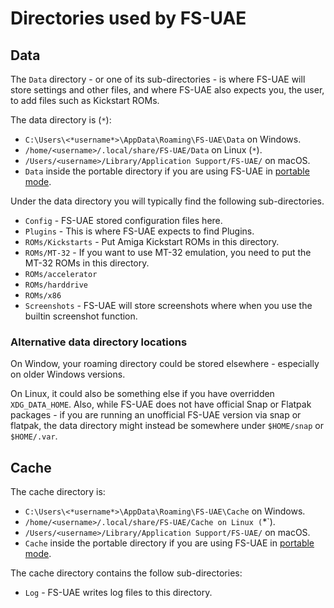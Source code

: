 # Directories used by FS-UAE


## Data

The `Data` directory - or one of its sub-directories - is where FS-UAE will store settings and other files, and where FS-UAE also expects you, the user, to add files such as Kickstart ROMs.

The data directory is (`*`):

- `C:\Users\<*username*>\AppData\Roaming\FS-UAE\Data` on Windows.
- `/home/<username>/.local/share/FS-UAE/Data` on Linux (`*`).
- `/Users/<username>/Library/Application Support/FS-UAE/` on macOS.
- `Data`  inside the portable directory if you are using FS-UAE in [portable mode](docs/portable.md).

Under the data directory you will typically find the following sub-directories.

- `Config` - FS-UAE stored configuration files here.
- `Plugins` - This is where FS-UAE expects to find Plugins.
- `ROMs/Kickstarts` - Put Amiga Kickstart ROMs in this directory.
- `ROMs/MT-32` - If you want to use MT-32 emulation, you need to put the MT-32 ROMs in this directory.
- `ROMs/accelerator`
- `ROMs/harddrive`
- `ROMs/x86`
- `Screenshots` - FS-UAE will store screenshots where when you use the builtin screenshot function.

### Alternative data directory locations

On Window, your roaming directory could be stored elsewhere - especially on older Windows versions.

On Linux, it could also be something else if you have overridden `XDG_DATA_HOME`. Also, while FS-UAE does not have official Snap or Flatpak packages - if you are running an unofficial FS-UAE version via snap or flatpak, the data directory might instead be somewhere under `$HOME/snap` or `$HOME/.var`. 

## Cache

The cache directory is:

- `C:\Users\<*username*>\AppData\Roaming\FS-UAE\Cache` on Windows.
- `/home/<username>/.local/share/FS-UAE/Cache on Linux (`*`).
- `/Users/<username>/Library/Application Support/FS-UAE/` on macOS.
- `Cache`  inside the portable directory if you are using FS-UAE in [portable mode](docs/portable.md).

The cache directory contains the follow sub-directories:

- `Log` - FS-UAE writes log files to this directory.
